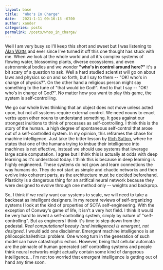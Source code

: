 ```yaml
---
layout: base
title:  "Who's In Charge"
date:   2021-1-11 00:16:13 -0700
author: xander
categories: posts
permalink: /posts/whos_in_charge/
---
```


Well I am very busy so I'll keep this short and sweet but I was listening to [Alan Watts](https://www.youtube.com/watch?v=fLJincQZfas&t=748s&ab_channel=JoeyWizdom) and ever since I've turned it off this one thought has stuck with me. When we look at the whole world and all it's complex systems of flowing water, blossoming plants, diverse ecosystems, and even astronomical bodies and we wonder  **"who's in control around here?"** it's a bit scary of a question to ask. Well a hard studied scientist will go on about laws and physics so on and so forth, but I say to them -- "OK! who's in charge of physics?". On the other hand a religious person might say something to the tune of "that would be God!". And to that I say -- "OK! who's in charge of God?". No matter how you want to play this game, the system is self-controlling.

We go our whole lives thinking that an object does not move unless acted upon, but not all systems require external control. We need nouns to enact verbs upon other nouns to understand something. It goes against our strongest inuitions to think of processes as self-controlling. I think this is the story of the human...a high degree of spontaneous self-control that arose out of a self-controlled system. In my opinion, this reframes the chase for machine intelligence. Just take the bitter lesson by [Rich Sutton](http://www.incompleteideas.net/IncIdeas/BitterLesson.html), where he states that one of the humans trying to imbue their intelligence into machines is not effective, instead we should use systems that leverage large scale computation. I agree but I think this is actually at odds with deep learning as it's understood today. I think this is because in deep learning is highly engineered. These systems do not grow and learn connections the way humans do. They do not start as simple and chaotic networks and then evolve into coherent parts, as the architecture must be decided beforehand. Plasticity is a dangerous thing for an artifical neural network because they were designed to evolve through one method only -- weights and backprop.

So, I think if we really want our systems to scale, we will need to take a backseat as intelligent designers. In my recent reviews of self-organizing systems I look at the kind of properties of SOTA self-engineering. With the exception of Conway's game of life, it isn't a very hot field. I think it would be very hard to invent a self-controlling system, simply by nature of "self-controlling". But as engineers I think it's time to step down from the pedestal. _Real computational beauty (and intelligence) is emergent, not designed_. I would add one disclaimer. Emergent machine intelligence is an philosopichal/ethical problem. One wrong turn in the generation of such model can have catastrophic echos. However, being that cellular automata are the pinnacle of human generated self controlling systems and people think neural networks might actually contain some kind of dangerous intelligence... I'm not too worried that emergent intelligence is getting out of hand any time soon. 
